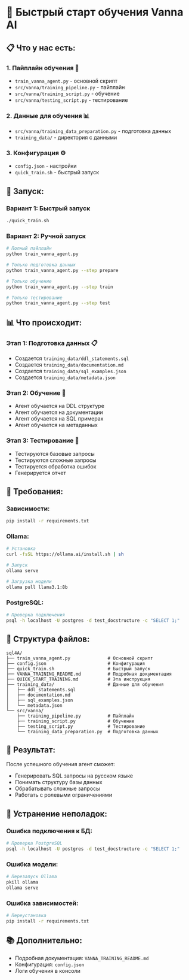 # 🚀 Быстрый старт обучения Vanna AI

## 📋 Что у нас есть:

### **1. Пайплайн обучения** 🤖
- `train_vanna_agent.py` - основной скрипт
- `src/vanna/training_pipeline.py` - пайплайн
- `src/vanna/training_script.py` - обучение
- `src/vanna/testing_script.py` - тестирование

### **2. Данные для обучения** 📊
- `src/vanna/training_data_preparation.py` - подготовка данных
- `training_data/` - директория с данными

### **3. Конфигурация** ⚙️
- `config.json` - настройки
- `quick_train.sh` - быстрый запуск

## 🚀 Запуск:

### **Вариант 1: Быстрый запуск**
```bash
./quick_train.sh
```

### **Вариант 2: Ручной запуск**
```bash
# Полный пайплайн
python train_vanna_agent.py

# Только подготовка данных
python train_vanna_agent.py --step prepare

# Только обучение
python train_vanna_agent.py --step train

# Только тестирование
python train_vanna_agent.py --step test
```

## 📊 Что происходит:

### **Этап 1: Подготовка данных** 📋
- Создается `training_data/ddl_statements.sql`
- Создается `training_data/documentation.md`
- Создается `training_data/sql_examples.json`
- Создается `training_data/metadata.json`

### **Этап 2: Обучение** 🤖
- Агент обучается на DDL структуре
- Агент обучается на документации
- Агент обучается на SQL примерах
- Агент обучается на метаданных

### **Этап 3: Тестирование** 🧪
- Тестируются базовые запросы
- Тестируются сложные запросы
- Тестируется обработка ошибок
- Генерируется отчет

## 🔧 Требования:

### **Зависимости:**
```bash
pip install -r requirements.txt
```

### **Ollama:**
```bash
# Установка
curl -fsSL https://ollama.ai/install.sh | sh

# Запуск
ollama serve

# Загрузка модели
ollama pull llama3.1:8b
```

### **PostgreSQL:**
```bash
# Проверка подключения
psql -h localhost -U postgres -d test_docstructure -c "SELECT 1;"
```

## 📁 Структура файлов:

```
sql4A/
├── train_vanna_agent.py              # Основной скрипт
├── config.json                       # Конфигурация
├── quick_train.sh                    # Быстрый запуск
├── VANNA_TRAINING_README.md          # Подробная документация
├── QUICK_START_TRAINING.md           # Эта инструкция
├── training_data/                    # Данные для обучения
│   ├── ddl_statements.sql
│   ├── documentation.md
│   ├── sql_examples.json
│   └── metadata.json
└── src/vanna/
    ├── training_pipeline.py          # Пайплайн
    ├── training_script.py            # Обучение
    ├── testing_script.py             # Тестирование
    └── training_data_preparation.py  # Подготовка данных
```

## 🎯 Результат:

После успешного обучения агент сможет:
- Генерировать SQL запросы на русском языке
- Понимать структуру базы данных
- Обрабатывать сложные запросы
- Работать с ролевыми ограничениями

## 🚨 Устранение неполадок:

### **Ошибка подключения к БД:**
```bash
# Проверка PostgreSQL
psql -h localhost -U postgres -d test_docstructure -c "SELECT 1;"
```

### **Ошибка модели:**
```bash
# Перезапуск Ollama
pkill ollama
ollama serve
```

### **Ошибка зависимостей:**
```bash
# Переустановка
pip install -r requirements.txt
```

## 📚 Дополнительно:

- Подробная документация: `VANNA_TRAINING_README.md`
- Конфигурация: `config.json`
- Логи обучения в консоли
